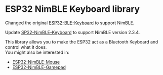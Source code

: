 # ESP32 NimBLE Keyboard library

Changed the original [ESP32-BLE-Keyboard](https://github.com/T-vK/ESP32-BLE-Keyboard) to support NimBLE.

Update [SP32-NimBLE-Keyboard](https://github.com/wakwak-koba/ESP32-NimBLE-Keyboard) to support NimBLE version 2.3.4.

This library allows you to make the ESP32 act as a Bluetooth Keyboard and control what it does.  
You might also be interested in:
- [ESP32-NimBLE-Mouse](https://github.com/wakwak-koba/ESP32-NimBLE-Mouse)
- [ESP32-NimBLE-Gamepad](https://github.com/lemmingDev/ESP32-BLE-Gamepad)
